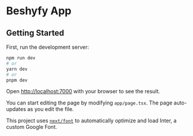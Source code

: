 # Beshyfy App

## Getting Started

First, run the development server:

```bash
npm run dev
# or
yarn dev
# or
pnpm dev
```

Open [http://localhost:7000](http://localhost:7000) with your browser to see the result.

You can start editing the page by modifying `app/page.tsx`. The page auto-updates as you edit the file.

This project uses [`next/font`](https://nextjs.org/docs/basic-features/font-optimization) to automatically optimize and load Inter, a custom Google Font.
